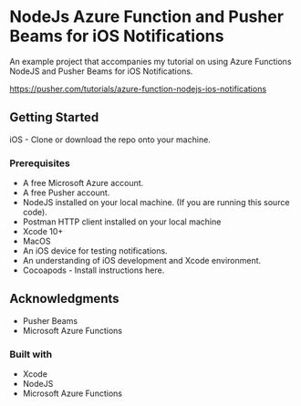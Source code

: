 # NodeJs Azure Function and Pusher Beams for iOS Notifications

An example project that accompanies my tutorial on using Azure Functions NodeJS and Pusher Beams for iOS Notifications.

https://pusher.com/tutorials/azure-function-nodejs-ios-notifications

## Getting Started

iOS - Clone or download the repo onto your machine.

### Prerequisites

* A free Microsoft Azure account.
* A free Pusher account.
* NodeJS installed on your local machine. (If you are running this source code).
* Postman HTTP client installed on your local machine
* Xcode 10+
* MacOS
* An iOS device for testing notifications.
* An understanding of iOS development and Xcode environment.
* Cocoapods - Install instructions here.

## Acknowledgments

* Pusher Beams
* Microsoft Azure Functions

### Built with
* Xcode
* NodeJS
* Microsoft Azure Functions
